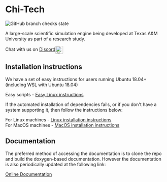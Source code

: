 # Chi-Tech #
![GitHub branch checks state](https://img.shields.io/github/checks-status/wdhawkins/chi-tech/HEAD)

A large-scale scientific simulation engine being developed at Texas A&M University 
as part of a research study.

Chat with us on <a href="https://discord.gg/AJHHeAA">Discord<img src="CHI_DOC/HTMLimages/DiscordLogo.png" width="24" title="Chi-Tech on Discord" align="center"></a>

## Installation instructions

We have a set of easy instructions for users running Ubuntu 18.04+ (including WSL
with Ubuntu 18.04)

Easy scripts - [Easy Linux instructions](CHI_DOC/Install_ubuntu_easy.md)

If the automated installation of dependencies fails, or if you don't have a system
supporting it, then follow the instructions below: 

For Linux machines - [Linux installation instructions](CHI_DOC/Install_linux.md)  
For MacOS machines - [MacOS installation instructions](CHI_DOC/Install_macos.md)

## Documentation

The preferred method of accessing the documentation is to clone the repo and
build the doxygen-based documentation. However the documentation
is also periodically updated at the following link:

[Online Documentation](https://chi-tech.github.io)
